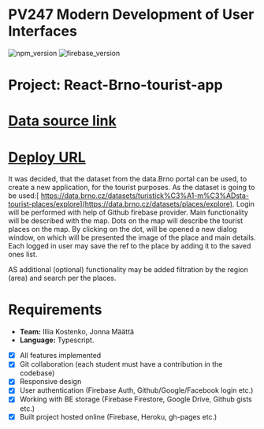# PV247 Modern Development of User Interfaces
![npm_version](https://img.shields.io/badge/npm-9.5.0-blue)
![firebase_version](https://img.shields.io/badge/firebase-9.19.1-orange)

# Project: React-Brno-tourist-app
# [Data source link](https://data.brno.cz/datasets/turistick%C3%A1-m%C3%ADsta-tourist-places/explore)

# [Deploy URL](https://react-brno-map-project.vercel.app/)
It was decided, that the dataset from the data.Brno portal can be used, to create a new application, for the tourist purposes.
As the dataset is going to be used:[ https://data.brno.cz/datasets/turistick%C3%A1-m%C3%ADsta-tourist-places/explore](https://data.brno.cz/datasets/places/explore).
Login will be performed with help of Github firebase provider.
Main functionality will be described with the map. Dots on the map will describe the tourist places on the map. By clicking on the dot, will be opened a new dialog window, on which will be presented the image of the place and main details.
Each logged in user may save the ref to the place by adding it to the saved ones list.

AS additional (optional) functionality may be added filtration by the region (area) and search per the places.
# Requirements
* **Team:** Illia Kostenko, Jonna Määttä
* **Language:** Typescript.
* [x] All features implemented
* [x] Git collaboration (each student must have a contribution in the codebase)
* [x] Responsive design
* [x] User authentication (Firebase Auth, Github/Google/Facebook login etc.)
* [x] Working with BE storage (Firebase Firestore, Google Drive, Github gists etc.)
* [x] Built project hosted online (Firebase, Heroku, gh-pages etc.)
